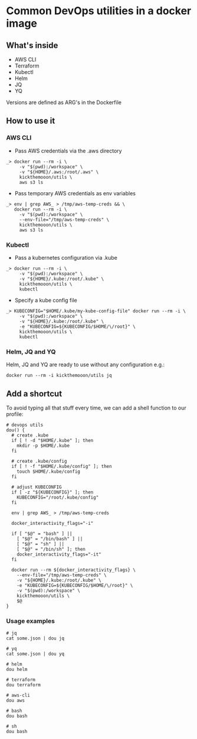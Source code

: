 # Common DevOps utilities in a docker image

## What's inside

- AWS CLI
- Terraform
- Kubectl
- Helm
- JQ
- YQ

Versions are defined as ARG's in the Dockerfile

## How to use it

### AWS CLI
- Pass AWS credentials via the .aws directory
```
_> docker run --rm -i \
     -v "$(pwd):/workspace" \
     -v "${HOME}/.aws:/root/.aws" \
     kickthemooon/utils \
     aws s3 ls
```
- Pass temporary AWS credentials as env variables
```
_> env | grep AWS_ > /tmp/aws-temp-creds && \
   docker run --rm -i \
     -v "$(pwd):/workspace" \
     --env-file="/tmp/aws-temp-creds" \
     kickthemooon/utils \
     aws s3 ls 
```

### Kubectl
- Pass a kubernetes configuration via .kube
```
_> docker run --rm -i \
     -v "$(pwd):/workspace" \
     -v "${HOME}/.kube:/root/.kube" \
     kickthemooon/utils \
     kubectl
```
- Specify a kube config file
```
_> KUBECONFIG="$HOME/.kube/my-kube-config-file" docker run --rm -i \
     -v "$(pwd):/workspace" \
     -v "${HOME}/.kube:/root/.kube" \
     -e "KUBECONFIG=${KUBECONFIG/$HOME/\/root}" \
     kickthemooon/utils \
     kubectl
```

### Helm, JQ and YQ
Helm, JQ and YQ are ready to use without any configuration e.g.:
```
docker run --rm -i kickthemooon/utils jq
```

## Add a shortcut
To avoid typing all that stuff every time, we can add a shell function to our profile:
```
# devops utils
dou() {
  # create .kube 
  if [ ! -d "$HOME/.kube" ]; then
    mkdir -p $HOME/.kube
  fi
  
  # create .kube/config
  if [ ! -f "$HOME/.kube/config" ]; then
    touch $HOME/.kube/config
  fi
  
  # adjust KUBECONFIG
  if [ -z "${KUBECONFIG}" ]; then
    KUBECONFIG="/root/.kube/config"
  fi
  
  env | grep AWS_ > /tmp/aws-temp-creds 

  docker_interactivity_flags="-i"
  
  if [ "$@" = "bash" ] ||
    [ "$@" = "/bin/bash" ] ||
    [ "$@" = "sh" ] ||
    [ "$@" = "/bin/sh" ]; then
    docker_interactivity_flags="-it" 
  fi
  
  docker run --rm ${docker_interactivity_flags} \
    --env-file="/tmp/aws-temp-creds" \
    -v "${HOME}/.kube:/root/.kube" \
    -e "KUBECONFIG=${KUBECONFIG/$HOME/\/root}" \
    -v "$(pwd):/workspace" \
    kickthemooon/utils \
    $@
}
```

### Usage examples
```
# jq
cat some.json | dou jq

# yq
cat some.json | dou yq

# helm
dou helm

# terraform
dou terraform

# aws-cli
dou aws

# bash
dou bash

# sh
dou bash
```